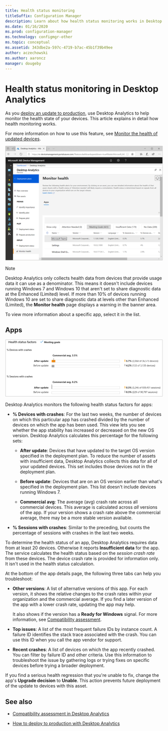 ```yaml
---
title: Health status monitoring
titleSuffix: Configuration Manager
description: Learn about how health status monitoring works in Desktop Analytics.
ms.date: 01/16/2020
ms.prod: configuration-manager
ms.technology: configmgr-other
ms.topic: conceptual
ms.assetid: 343dbe2a-597c-4719-b7ac-45b1f39b49ee
author: aczechowski
ms.author: aaroncz
manager: dougeby
---
```


# Health status monitoring in Desktop Analytics

As you [deploy an update to production](/sccm/desktop-analytics/deploy-prod), use Desktop Analytics to help monitor the health state of your devices. This article explains in detail how health monitoring works.

For more information on how to use this feature, see [Monitor the health of updated devices](/sccm/desktop-analytics/deploy-prod#bkmk_monitor).

![Screenshot of the Monitor Health page of Desktop Analytics](media/monitor-health.png)

> [!NOTE]  
> Desktop Analytics only collects health data from devices that provide usage data it can use as a denominator. This means it doesn't include devices running Windows 7 and Windows 10 that aren't set to share diagnostic data at the Enhanced (Limited) level. If more than 10% of devices running Windows 10 are set to share diagnostic data at levels other than Enhanced (Limited), the **Monitor health** page displays a warning in the banner area.  

To view more information about a specific app, select it in the list.

## Apps

![Health status factors for an app in Desktop Analytics](media/monitor-health-status-factors.png)

Desktop Analytics monitors the following health status factors for apps:

- **% Devices with crashes**: For the last two weeks, the number of devices on which this particular app has crashed divided by the number of devices on which the app has been used. This view lets you see whether the app stability has increased or decreased on the new OS version. Desktop Analytics calculates this percentage for the following sets:  

  - **After update**: Devices that have updated to the target OS version specified in the deployment plan. To reduce the number of assets with insufficient data, Desktop Analytics collects this data for all of your updated devices. This set includes those devices not in the deployment plan.  

  - **Before update**: Devices that are on an OS version earlier than what's specified in the deployment plan. This list doesn't include devices running Windows 7.  

  - **Commercial avg**: The average (avg) crash rate across all commercial devices. This average is calculated across *all* versions of the app. If your version shows a crash rate above the commercial average, there may be a more stable version available.  

- **% Sessions with crashes**: Similar to the preceding, but counts the percentage of sessions with crashes in the last two weeks.  

To determine the health status of an app, Desktop Analytics requires data from at least 20 devices. Otherwise it reports **Insufficient data** for the app. The service calculates the health status based on the *session crash rate* from these devices. The device crash rate is provided for information only. It isn't used in the health status calculation.

At the bottom of the app details page, the following three tabs can help you troubleshoot:

- **Other versions**: A list of alternative versions of this app. For each version, it shows the relative changes to the crash rates within your organization and the commercial average. If you find a later version of the app with a lower crash rate, updating the app may help.  

    It also shows if the version has a **Ready for Windows** signal. For more information, see [Compatibility assessment](compat-assessment.md#driver-risk-assessment).  

- **Top issues**: A list of the most frequent failure IDs by instance count. A failure ID identifies the stack trace associated with the crash. You can use this ID when you call the app vendor for support.  

- **Recent crashes**:  A list of devices on which the app recently crashed. You can filter by failure ID and other criteria. Use this information to troubleshoot the issue by gathering logs or trying fixes on specific devices before trying a broader deployment.  

If you find a serious health regression that you're unable to fix, change the app's **Upgrade decision** to **Unable**. This action prevents future deployment of the update to devices with this asset.

## See also

- [Compatibility assessment in Desktop Analytics](/sccm/desktop-analytics/compat-assessment)  

- [How to deploy to production with Desktop Analytics](/sccm/desktop-analytics/deploy-prod)  

